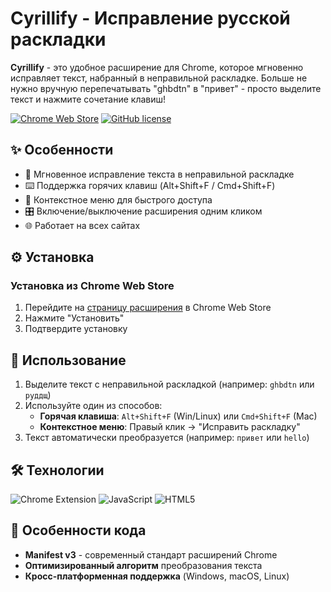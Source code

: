 # Cyrillify - Исправление русской раскладки

**Cyrillify** - это удобное расширение для Chrome, которое мгновенно исправляет текст, набранный в неправильной раскладке. Больше не нужно вручную перепечатывать "ghbdtn" в "привет" - просто выделите текст и нажмите сочетание клавиш!

[![Chrome Web Store](https://img.shields.io/chrome-web-store/v/your-extension-id?color=blue&label=Chrome%20Web%20Store)](https://chrome.google.com/webstore/detail/cyrillify/your-extension-id)
[![GitHub license](https://img.shields.io/github/license/yourusername/cyrillify)](https://github.com/yourusername/cyrillify/blob/main/LICENSE)

## ✨ Особенности

- 🔄 Мгновенное исправление текста в неправильной раскладке
- ⌨️ Поддержка горячих клавиш (Alt+Shift+F / Cmd+Shift+F)
- 📌 Контекстное меню для быстрого доступа
- 🎛️ Включение/выключение расширения одним кликом
- 🌐 Работает на всех сайтах

## ⚙️ Установка

### Установка из Chrome Web Store
1. Перейдите на [страницу расширения](https://chrome.google.com/webstore/detail/cyrillify/your-extension-id) в Chrome Web Store
2. Нажмите "Установить"
3. Подтвердите установку

## 🚀 Использование

1. Выделите текст с неправильной раскладкой (например: `ghbdtn` или `руддщ`)
2. Используйте один из способов:
   - **Горячая клавиша**: `Alt+Shift+F` (Win/Linux) или `Cmd+Shift+F` (Mac)
   - **Контекстное меню**: Правый клик → "Исправить раскладку"
3. Текст автоматически преобразуется (например: `привет` или `hello`)

## 🛠️ Технологии

![Chrome Extension](https://img.shields.io/badge/Chrome_Extension-4285F4?style=for-the-badge&logo=GoogleChrome&logoColor=white)
![JavaScript](https://img.shields.io/badge/JavaScript-F7DF1E?style=for-the-badge&logo=javascript&logoColor=black)
![HTML5](https://img.shields.io/badge/HTML5-E34F26?style=for-the-badge&logo=html5&logoColor=white)

## 🌟 Особенности кода

- **Manifest v3** - современный стандарт расширений Chrome
- **Оптимизированный алгоритм** преобразования текста
- **Кросс-платформенная поддержка** (Windows, macOS, Linux)